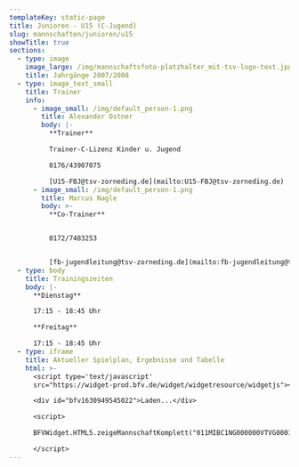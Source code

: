 ```yaml
---
templateKey: static-page
title: Junioren - U15 (C-Jugend)
slug: mannschaften/junioren/u15
showTitle: true
sections:
  - type: image
    image_large: /img/mannschaftsfoto-platzhalter_mit-tsv-logo-text.jpg
    title: Jahrgänge 2007/2008
  - type: image_text_small
    title: Trainer
    info:
      - image_small: /img/default_person-1.png
        title: Alexander Ostner
        body: |-
          **Trainer**

          Trainer-C-Lizenz Kinder u. Jugend

          0176/43907075

          [U15-FBJ@tsv-zorneding.de](mailto:U15-FBJ@tsv-zorneding.de)
      - image_small: /img/default_person-1.png
        title: Marcus Nagle
        body: >-
          **Co-Trainer**


          0172/7483253


          [fb-jugendleitung@tsv-zorneding.de](mailto:fb-jugendleitung@tsv-zorneding.de)
  - type: body
    title: Trainingszeiten
    body: |-
      **Dienstag**

      17:15 - 18:45 Uhr

      **Freitag**

      17:15 - 18:45 Uhr
  - type: iframe
    title: Aktueller Spielplan, Ergebnisse und Tabelle
    html: >-
      <script type='text/javascript'
      src="https://widget-prod.bfv.de/widget/widgetresource/widgetjs"></script>

      <div id="bfv1630949545022">Laden...</div>

      <script>

      BFVWidget.HTML5.zeigeMannschaftKomplett("011MIBC1NG000000VTVG0001VTR8C1K7", "bfv1630949545022", { height: "800", width: "350", selectedTab:BFVWidget.HTML5.mannschaftTabs.spiele, colorResults: "undefined" , colorNav: "undefined" , colorClubName : "undefined" , backgroundNav: "undefined"});

      </script>
---
```

